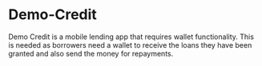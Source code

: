 # Demo-Credit
Demo Credit is a mobile lending app that requires wallet functionality. This is needed as borrowers need a wallet to receive the loans they have been granted and also send the money for repayments.
